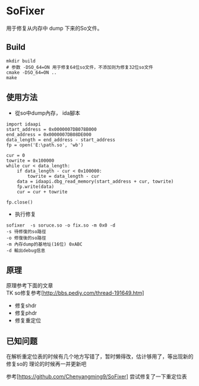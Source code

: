 # SoFixer
用于修复从内存中 dump 下来的So文件。
## Build
```shell
mkdir build
# 参数 -DSO_64=ON 用于修复64位so文件，不添加则为修复32位so文件
cmake -DSO_64=ON ..
make
```

## 使用方法
* 從so中dump內存， ida腳本
```$cpp
import idaapi
start_address = 0x0000007DB078B000
end_address = 0x0000007DB08DE000
data_length = end_address - start_address
fp = open('E:\path.so', 'wb')

cur = 0
towrite = 0x100000
while cur < data_length:
    if data_length - cur < 0x100000:
        towrite = data_length - cur
    data = idaapi.dbg_read_memory(start_address + cur, towrite)
    fp.write(data)
    cur = cur + towrite

fp.close()
```
* 执行修复
```$cpp
sofixer  -s soruce.so -o fix.so -m 0x0 -d 
-s 待修復的so路徑
-o 修復後的so路徑
-m 內存dump的基地址(16位) 0xABC
-d 輸出debug信息
```

## 原理
原理参考下面的文章  
TK so修复参考[http://bbs.pediy.com/thread-191649.htm]
* 修复shdr
* 修复phdr
* 修复重定位

## 已知问题
在解析重定位表的时候有几个地方写错了，暂时懒得改，估计够用了，等出现新的修复so的
理论的时候再一并更新吧

参考[https://github.com/Chenyangming9/SoFixer]
尝试修复了一下重定位表
